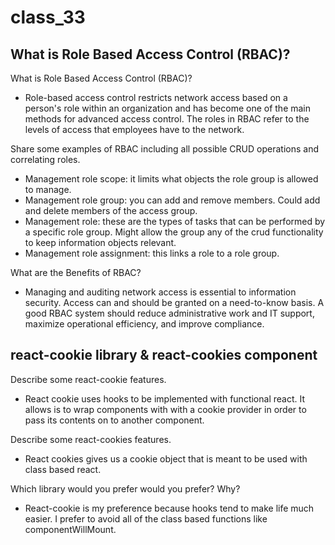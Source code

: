 # class_33

## What is Role Based Access Control (RBAC)?

What is Role Based Access Control (RBAC)?

- Role-based access control restricts network access based on a person's role within an organization and has become one of the main methods for advanced access control. The roles in RBAC refer to the levels of access that employees have to the network.

Share some examples of RBAC including all possible CRUD operations and correlating roles.

- Management role scope: it limits what objects the role group is allowed to manage. 
- Management role group: you can add and remove members. Could add and delete members of the access group.
- Management role: these are the types of tasks that can be performed by a specific role group. Might allow the group any of the crud functionality to keep information objects relevant.
- Management role assignment: this links a role to a role group. 

What are the Benefits of RBAC?

- Managing and auditing network access is essential to information security. Access can and should be granted on a need-to-know basis. A good RBAC system should reduce administrative work and IT support, maximize operational efficiency, and improve compliance.

## react-cookie library & react-cookies component

Describe some react-cookie features.

- React cookie uses hooks to be implemented with functional react. It allows is to wrap components with with a cookie provider in order to pass its contents on to another component.

Describe some react-cookies features.

- React cookies gives us a cookie object that is meant to be used with class based react. 

Which library would you prefer would you prefer? Why?

- React-cookie is my preference because hooks tend to make life much easier. I prefer to avoid all of the class based functions like componentWillMount. 
